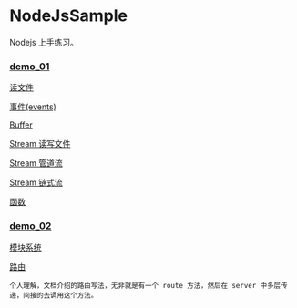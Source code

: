 # NodeJsSample
Nodejs 上手练习。
### [demo_01](https://github.com/lvfaqiang/NodeJsSample/blob/master/demo_01)

[读文件](https://github.com/lvfaqiang/NodeJsSample/blob/master/demo_01/Node_02_readFile.js)

[事件(events)](https://github.com/lvfaqiang/NodeJsSample/blob/master/demo_01/Node_03_events.js)

[Buffer](https://github.com/lvfaqiang/NodeJsSample/blob/master/demo_01/Node_04_buffer.js)

[Stream 读写文件](https://github.com/lvfaqiang/NodeJsSample/blob/master/demo_01/Node_05_Stream.js)

[Stream 管道流](https://github.com/lvfaqiang/NodeJsSample/blob/master/demo_01/Node_06_Stream_pipe.js)

[Stream 链式流](https://github.com/lvfaqiang/NodeJsSample/blob/master/demo_01/Node_07_Stream_chain.js)

[函数](https://github.com/lvfaqiang/NodeJsSample/blob/master/demo_01/Node_08_Function.js)

### [demo_02](https://github.com/lvfaqiang/NodeJsSample/blob/master/demo_02)

[模块系统](https://github.com/lvfaqiang/NodeJsSample/blob/master/demo_02/module)

[路由](https://github.com/lvfaqiang/NodeJsSample/blob/master/demo_02/route)
```
个人理解，文档介绍的路由写法，无非就是有一个 route 方法，然后在 server 中多层传递，间接的去调用这个方法。
```